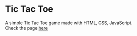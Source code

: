 # Tic Tac Toe
A simple Tic Tac Toe game made with HTML, CSS, JavaScript. <br>
Check the page [here](https://violitaandriana.github.io/tic-tac-toe/)
